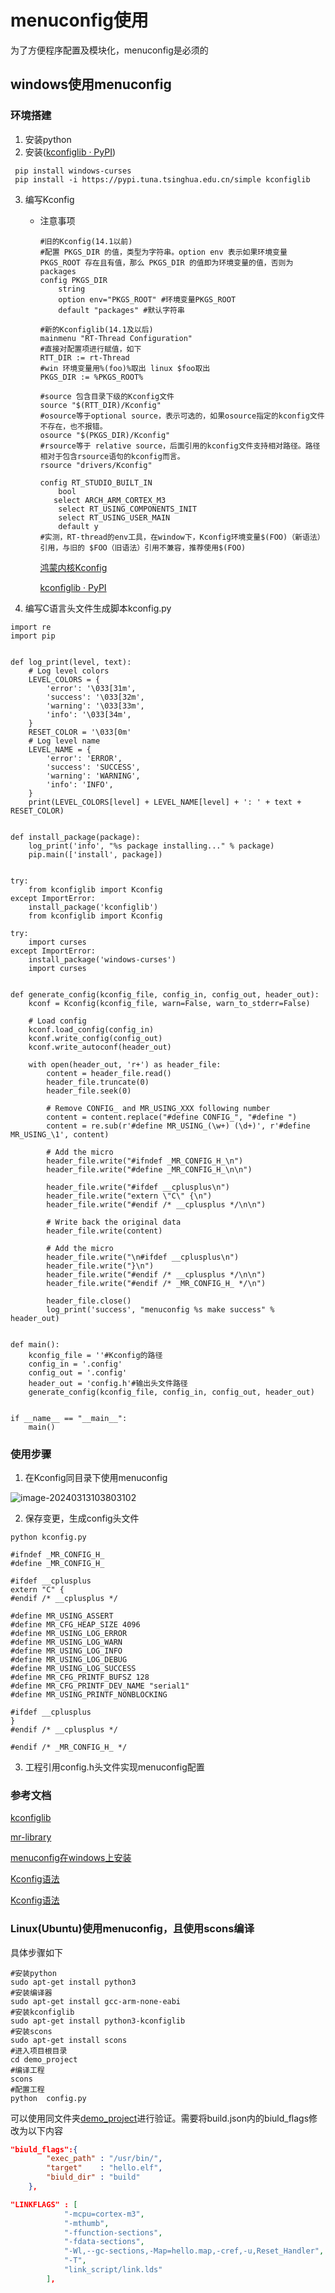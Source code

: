 # menuconfig使用

为了方便程序配置及模块化，menuconfig是必须的

## windows使用menuconfig

### 环境搭建

1. 安装python
2. 安装([kconfiglib · PyPI](https://pypi.org/project/kconfiglib/))

```
 pip install windows-curses
 pip install -i https://pypi.tuna.tsinghua.edu.cn/simple kconfiglib
```

3. 编写Kconfig

   - 注意事项

     ```shell
     #旧的Kconfig(14.1以前)
     #配置 PKGS_DIR 的值，类型为字符串。option env 表示如果环境变量 PKGS_ROOT 存在且有值，那么 PKGS_DIR 的值即为环境变量的值，否则为 packages
     config PKGS_DIR 
         string
         option env="PKGS_ROOT" #环境变量PKGS_ROOT
         default "packages" #默认字符串
     
     #新的Kconfiglib(14.1及以后)
     mainmenu "RT-Thread Configuration"
     #直接对配置项进行赋值，如下
     RTT_DIR := rt-Thread
     #win 环境变量用%(foo)%取出 linux $foo取出
     PKGS_DIR := %PKGS_ROOT%
     
     #source 包含目录下级的Kconfig文件
     source "$(RTT_DIR)/Kconfig"
     #osource等于optional source，表示可选的，如果osource指定的kconfig文件不存在，也不报错。
     osource "$(PKGS_DIR)/Kconfig"
     #rsource等于 relative source，后面引用的kconfig文件支持相对路径。路径相对于包含rsource语句的kconfig而言。
     rsource "drivers/Kconfig"
     
     config RT_STUDIO_BUILT_IN
         bool
     	select ARCH_ARM_CORTEX_M3
         select RT_USING_COMPONENTS_INIT
         select RT_USING_USER_MAIN
         default y
     #实测，RT-thread的env工具，在window下，Kconfig环境变量$(FOO)（新语法）引用，与旧的 $FOO（旧语法）引用不兼容，推荐使用$(FOO)
     ```
     
     [鸿蒙内核Kconfig](https://developer.huawei.com/consumer/cn/forum/topic/0202760853720230022)
     
     [kconfiglib · PyPI](https://pypi.org/project/kconfiglib/)

4. 编写C语言头文件生成脚本kconfig.py

```
import re
import pip


def log_print(level, text):
    # Log level colors
    LEVEL_COLORS = {
        'error': '\033[31m',
        'success': '\033[32m',
        'warning': '\033[33m',
        'info': '\033[34m',
    }
    RESET_COLOR = '\033[0m'
    # Log level name
    LEVEL_NAME = {
        'error': 'ERROR',
        'success': 'SUCCESS',
        'warning': 'WARNING',
        'info': 'INFO',
    }
    print(LEVEL_COLORS[level] + LEVEL_NAME[level] + ': ' + text + RESET_COLOR)


def install_package(package):
    log_print('info', "%s package installing..." % package)
    pip.main(['install', package])


try:
    from kconfiglib import Kconfig
except ImportError:
    install_package('kconfiglib')
    from kconfiglib import Kconfig

try:
    import curses
except ImportError:
    install_package('windows-curses')
    import curses


def generate_config(kconfig_file, config_in, config_out, header_out):
    kconf = Kconfig(kconfig_file, warn=False, warn_to_stderr=False)

    # Load config
    kconf.load_config(config_in)
    kconf.write_config(config_out)
    kconf.write_autoconf(header_out)

    with open(header_out, 'r+') as header_file:
        content = header_file.read()
        header_file.truncate(0)
        header_file.seek(0)

        # Remove CONFIG_ and MR_USING_XXX following number
        content = content.replace("#define CONFIG_", "#define ")
        content = re.sub(r'#define MR_USING_(\w+) (\d+)', r'#define MR_USING_\1', content)

        # Add the micro
        header_file.write("#ifndef _MR_CONFIG_H_\n")
        header_file.write("#define _MR_CONFIG_H_\n\n")

        header_file.write("#ifdef __cplusplus\n")
        header_file.write("extern \"C\" {\n")
        header_file.write("#endif /* __cplusplus */\n\n")

        # Write back the original data
        header_file.write(content)

        # Add the micro
        header_file.write("\n#ifdef __cplusplus\n")
        header_file.write("}\n")
        header_file.write("#endif /* __cplusplus */\n\n")
        header_file.write("#endif /* _MR_CONFIG_H_ */\n")

        header_file.close()
        log_print('success', "menuconfig %s make success" % header_out)


def main():
    kconfig_file = ''#Kconfig的路径
    config_in = '.config'
    config_out = '.config'
    header_out = 'config.h'#输出头文件路径
    generate_config(kconfig_file, config_in, config_out, header_out)


if __name__ == "__main__":
    main()
```

### 使用步骤

1. 在Kconfig同目录下使用menuconfig

![image-20240313103803102](./assets/image-20240313103803102.png)

2. 保存变更，生成config头文件

```
python kconfig.py
```

```
#ifndef _MR_CONFIG_H_
#define _MR_CONFIG_H_

#ifdef __cplusplus
extern "C" {
#endif /* __cplusplus */

#define MR_USING_ASSERT
#define MR_CFG_HEAP_SIZE 4096
#define MR_USING_LOG_ERROR
#define MR_USING_LOG_WARN
#define MR_USING_LOG_INFO
#define MR_USING_LOG_DEBUG
#define MR_USING_LOG_SUCCESS
#define MR_CFG_PRINTF_BUFSZ 128
#define MR_CFG_PRINTF_DEV_NAME "serial1"
#define MR_USING_PRINTF_NONBLOCKING

#ifdef __cplusplus
}
#endif /* __cplusplus */

#endif /* _MR_CONFIG_H_ */

```

3. 工程引用config.h头文件实现menuconfig配置

### 参考文档

[kconfiglib](https://pypi.org/project/kconfiglib/#installation-with-pip)

[mr-library](https://github.com/Mac-Rsh/mr-library)

[menuconfig在windows上安装](https://blog.csdn.net/qq_33229007/article/details/129340204)

[Kconfig语法](https://www.rt-thread.org/document/site/#/development-tools/build-config-system/Kconfig)

[Kconfig语法](https://www.kernel.org/doc/html/latest/kbuild/kconfig-language.html)

### Linux(Ubuntu)使用menuconfig，且使用scons编译

具体步骤如下

```shell
#安装python
sudo apt-get install python3
#安装编译器
sudo apt-get install gcc-arm-none-eabi
#安装kconfiglib
sudo apt-get install python3-kconfiglib
#安装scons
sudo apt-get install scons
#进入项目根目录
cd demo_project
#编译工程
scons
#配置工程
python  config.py
```

可以使用同文件夹[demo_project](https://gitee.com/wanlichangjiang/my-scons-template/tree/main/demo_project)进行验证。需要将build.json内的biuld_flags修改为以下内容

```json
"biuld_flags":{
        "exec_path" : "/usr/bin/",
        "target"    : "hello.elf",
        "biuld_dir" : "build"
    },

"LINKFLAGS" : [
            "-mcpu=cortex-m3",
            "-mthumb",
            "-ffunction-sections",
            "-fdata-sections",
            "-Wl,--gc-sections,-Map=hello.map,-cref,-u,Reset_Handler",
            "-T",
            "link_script/link.lds"
        ],
```

